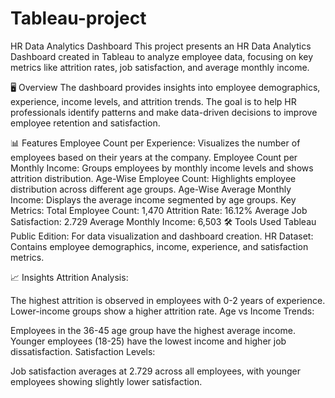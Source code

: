 # Tableau-project
HR Data Analytics Dashboard
This project presents an HR Data Analytics Dashboard created in Tableau to analyze employee data, focusing on key metrics like attrition rates, job satisfaction, and average monthly income.

🖥️ Overview
The dashboard provides insights into employee demographics, experience, income levels, and attrition trends. The goal is to help HR professionals identify patterns and make data-driven decisions to improve employee retention and satisfaction.

📊 Features
Employee Count per Experience: Visualizes the number of employees based on their years at the company.
Employee Count per Monthly Income: Groups employees by monthly income levels and shows attrition distribution.
Age-Wise Employee Count: Highlights employee distribution across different age groups.
Age-Wise Average Monthly Income: Displays the average income segmented by age groups.
Key Metrics:
Total Employee Count: 1,470
Attrition Rate: 16.12%
Average Job Satisfaction: 2.729
Average Monthly Income: 6,503
🛠️ Tools Used
Tableau Public Edition: For data visualization and dashboard creation.
HR Dataset: Contains employee demographics, income, experience, and satisfaction metrics.

📈 Insights
Attrition Analysis:

The highest attrition is observed in employees with 0-2 years of experience.
Lower-income groups show a higher attrition rate.
Age vs Income Trends:

Employees in the 36-45 age group have the highest average income.
Younger employees (18-25) have the lowest income and higher job dissatisfaction.
Satisfaction Levels:

Job satisfaction averages at 2.729 across all employees, with younger employees showing slightly lower satisfaction.
